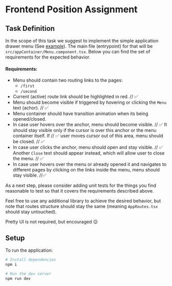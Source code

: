 # Frontend Position Assignment

## Task Definition

In the scope of this task we suggest to implement the simple application drawer menu (See [example](https://mui.com/material-ui/react-drawer)). The main file (entrypoint) for that will be `src/appContainer/Menu.component.tsx`. Below you can find the set of requirements for the expected behavior.

#### Requirements:

- Menu should contain two routing links to the pages:
  - `/first`
  - `/second`
- Current (active) route link should be highlighted in red. // ✅
- Menu should become visible if triggered by hovering or clicking the `Menu` text (achor). // ✅
- Menu container should have transition animation when its being opened/closed. 
- In case user hovers over the anchor, menu should become visible.  // ✅
  It should stay visible only if the cursor is over this anchor or the menu container itself. If  // ✅
  user moves cursor out of this area, menu should be closed. // ✅
- In case user clicks the anchor, menu should open and stay visible. // ✅
  Another `Close` text should appear instead, which will allow user to close the menu. // ✅
- In case user hovers over the menu or already opened it and navigates to different pages by 
  clicking on the links inside the menu, menu should stay visible. //✅

As a next step, please consider adding unit tests for the things you find reasonable to test so that it covers the requirements described above.

Feel free to use any additional library to achieve the desired behavior, but note that routes structure should stay the same (meaning `AppRoutes.tsx` should stay untouched).

Pretty UI is not required, but encouraged :wink:

## Setup

To run the application:

```sh
# Install dependencies
npm i

# Run the dev server
npm run dev
```
